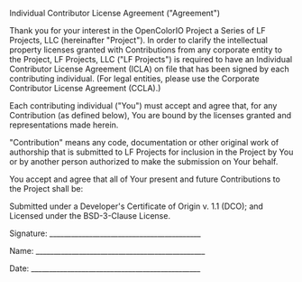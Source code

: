 <!--
SPDX-License-Identifier: CC-BY-4.0
Copyright Contributors to the OpenColorIO Project.
-->

Individual Contributor License Agreement ("Agreement")

Thank you for your interest in the OpenColorIO Project a Series of LF
Projects, LLC (hereinafter "Project"). In order to clarify the
intellectual property licenses granted with Contributions from any
corporate entity to the Project, LF Projects, LLC ("LF Projects") is
required to have an Individual Contributor License Agreement (ICLA) on
file that has been signed by each contributing individual. (For legal
entities, please use the Corporate Contributor License Agreement
(CCLA).)

Each contributing individual ("You") must accept and agree that, for
any Contribution (as defined below), You are bound by the licenses
granted and representations made herein.

"Contribution" means any code, documentation or other original work of
authorship that is submitted to LF Projects for inclusion in the
Project by You or by another person authorized to make the submission
on Your behalf.

You accept and agree that all of Your present and future Contributions
to the Project shall be:

Submitted under a Developer's Certificate of Origin v. 1.1 (DCO); and
Licensed under the BSD-3-Clause License.



Signature: __________________________________________


Name: _______________________________________________


Date: _______________________________________________
